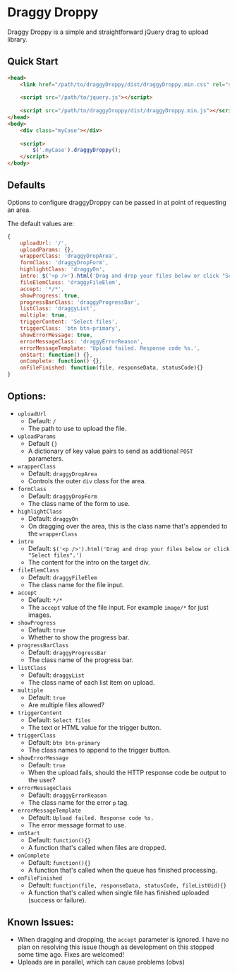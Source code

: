 Draggy Droppy
=============

Draggy Droppy is a simple and straightforward jQuery drag to upload library.

## Quick Start

```html
<head>
    <link href="/path/to/draggyDroppy/dist/draggyDroppy.min.css" rel="stylesheet">
    
    <script src="/path/to/jquery.js"></script>
    
    <script src="/path/to/draggyDroppy/dist/draggyDroppy.min.js"></script>
</head>
<body>
    <div class="myCase"></div>
    
    <script>
        $('.myCase').draggyDroppy();
    </script>
</body>
```

## Defaults

Options to configure draggyDroppy can be passed in at point of requesting an area.

The default values are:

```javascript
{
    uploadUrl: '/',
    uploadParams: {},
    wrapperClass: 'draggyDropArea',
    formClass: 'draggyDropForm',
    highlightClass: 'draggyOn',
    intro: $('<p />').html('Drag and drop your files below or click "Select files".'),
    fileElemClass: 'draggyFileElem',
    accept: '*/*',
    showProgress: true,
    progressBarClass: 'draggyProgressBar',
    listClass: 'draggyList',
    multiple: true,
    triggerContent: 'Select files',
    triggerClass: 'btn btn-primary',
    showErrorMessage: true,
    errorMessageClass: 'draggyErrorReason',
    errorMessageTemplate: 'Upload failed. Response code %s.',
    onStart: function() {},
    onComplete: function() {},
    onFileFinished: function(file, responseData, statusCode){}
}
```

## Options:

* `uploadUrl`
    * Default: `/`
    * The path to use to upload the file.
* `uploadParams`
    * Default `{}`
    * A dictionary of key value pairs to send as additional `POST` parameters.
* `wrapperClass`
    * Default: `draggyDropArea`
    * Controls the outer `div` class for the area.
* `formClass`
    * Default: `draggyDropForm`
    * The class name of the form to use.
* `highlightClass`
    * Default: `draggyOn`
    * On dragging over the area, this is the class name that's appended to the `wrapperClass`
* `intro`
    * Default: `$('<p />').html('Drag and drop your files below or click "Select files".')`
    * The content for the intro on the target div.
* `fileElemClass`
    * Default: `draggyFileElem`
    * The class name for the file input.
* `accept`
    * Default: `*/*`
    * The `accept` value of the file input. For example `image/*` for just images.
* `showProgress`
    * Default: `true`
    * Whether to show the progress bar.
* `progressBarClass`
    * Default: `draggyProgressBar`
    * The class name of the progress bar.
* `listClass`
    * Default: `draggyList`
    * The class name of each list item on upload.
* `multiple`
    * Default: `true`
    * Are multiple files allowed?
* `triggerContent`
    * Default: `Select files`
    * The text or HTML value for the trigger button.
* `triggerClass`
    * Default: `btn btn-primary`
    * The class names to append to the trigger button.
* `showErrorMessage`
    * Default: `true`
    * When the upload fails, should the HTTP response code be output to the user?
* `errorMessageClass`
    * Default: `draggyErrorReason`
    * The class name for the error `p` tag.
* `errorMessageTemplate`
    * Default: `Upload failed. Response code %s.`
    * The error message format to use.
* `onStart`
    * Default: `function(){}`
    * A function that's called when files are dropped.
* `onComplete`
    * Default: `function(){}`
    * A function that's called when the queue has finished processing.
* `onFileFinished`
    * Default: `function(file, responseData, statusCode, fileListUid){}`
    * A function that's called when single file has finished uploaded (success or failure).

## Known Issues:

* When dragging and dropping, the `accept` parameter is ignored. I have no plan on resolving this issue though as development on this stopped some time ago. Fixes are welcomed!
* Uploads are in parallel, which can cause problems (obvs)
